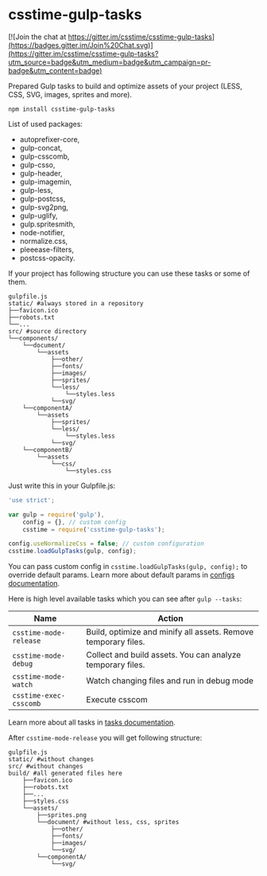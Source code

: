 # csstime-gulp-tasks

[![Join the chat at https://gitter.im/csstime/csstime-gulp-tasks](https://badges.gitter.im/Join%20Chat.svg)](https://gitter.im/csstime/csstime-gulp-tasks?utm_source=badge&utm_medium=badge&utm_campaign=pr-badge&utm_content=badge)

Prepared Gulp tasks to build and optimize assets of your project (LESS, CSS, SVG, images, sprites and more).

```
npm install csstime-gulp-tasks
```

List of used packages:
* autoprefixer-core,
* gulp-concat,
* gulp-csscomb,
* gulp-csso,
* gulp-header,
* gulp-imagemin,
* gulp-less,
* gulp-postcss,
* gulp-svg2png,
* gulp-uglify,
* gulp.spritesmith,
* node-notifier,
* normalize.css,
* pleeease-filters,
* postcss-opacity.

If your project has following structure you can use these tasks or some of them.

```
gulpfile.js
static/ #always stored in a repository
├──favicon.ico
├──robots.txt
└──...
src/ #source directory
└──components/
	└──document/
		└──assets
			├──other/
			├──fonts/
			├──images/
			├──sprites/
			└──less/
				└──styles.less
			└──svg/
	└──componentA/
		└──assets
			├──sprites/
			└──less/
				└──styles.less
			└──svg/
	└──componentB/
		└──assets
			└──css/
				└──styles.css
```

Just write this in your Gulpfile.js:
```javascript
'use strict';

var gulp = require('gulp'),
    config = {}, // custom config
    csstime = require('csstime-gulp-tasks');

config.useNormalizeCss = false; // custom configuration
csstime.loadGulpTasks(gulp, config);
```

You can pass custom config in `csstime.loadGulpTasks(gulp, config);` to override default params.
Learn more about default params in [configs documentation](/doc/configs.md).

Here is high level available tasks which you can see after `gulp --tasks`:

| Name						| Action																		|
|---------------------------|-------------------------------------------------------------------------------|
| `csstime-mode-release`	| Build, optimize and minify all assets. Remove temporary files.				|
| `csstime-mode-debug`		| Collect and build assets. You can analyze temporary files.					|
| `csstime-mode-watch`		| Watch changing files and run in debug mode									|
| `csstime-exec-csscomb`	| Execute csscom																|

Learn more about all tasks in [tasks documentation](/doc/tasks.md).

After `csstime-mode-release` you will get following structure:
```
gulpfile.js
static/ #without changes
src/ #without changes
build/ #all generated files here
	├──favicon.ico
    ├──robots.txt
    ├──...
	├──styles.css
	└──assets/
		├──sprites.png
		└──document/ #without less, css, sprites
			├──other/
			├──fonts/
			├──images/
			└──svg/
		└──componentA/
			└──svg/

```